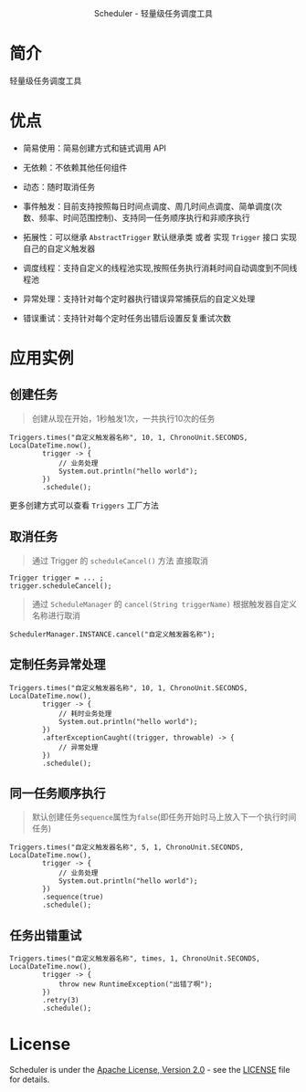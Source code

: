 <p align="center">Scheduler - 轻量级任务调度工具</p>

# 简介

轻量级任务调度工具

# 优点

- 简易使用：简易创建方式和链式调用 API

- 无依赖：不依赖其他任何组件

- 动态：随时取消任务

- 事件触发：目前支持按照每日时间点调度、周几时间点调度、简单调度(次数、频率、时间范围控制)、支持同一任务顺序执行和非顺序执行

- 拓展性：可以继承 `AbstractTrigger` 默认继承类 或者 实现 `Trigger` 接口 实现自己的自定义触发器

- 调度线程：支持自定义的线程池实现,按照任务执行消耗时间自动调度到不同线程池

- 异常处理：支持针对每个定时器执行错误异常捕获后的自定义处理

- 错误重试：支持针对每个定时任务出错后设置反复重试次数

# 应用实例

## 创建任务

> 创建从现在开始，1秒触发1次，一共执行10次的任务

```
Triggers.times("自定义触发器名称", 10, 1, ChronoUnit.SECONDS, LocalDateTime.now(), 
        trigger -> {
            // 业务处理
            System.out.println("hello world");
        })
        .schedule();
```

更多创建方式可以查看 `Triggers` 工厂方法

## 取消任务

> 通过 Trigger 的 `scheduleCancel()` 方法 直接取消

```
Trigger trigger = ... ;
trigger.scheduleCancel();
```

> 通过 `ScheduleManager` 的 `cancel(String triggerName)` 根据触发器自定义名称进行取消

```
SchedulerManager.INSTANCE.cancel("自定义触发器名称");
```

## 定制任务异常处理

```
Triggers.times("自定义触发器名称", 10, 1, ChronoUnit.SECONDS, LocalDateTime.now(),
        trigger -> {
            // 耗时业务处理
            System.out.println("hello world");
        })
        .afterExceptionCaught((trigger, throwable) -> {
            // 异常处理
        })
        .schedule();
```

## 同一任务顺序执行
> 默认创建任务`sequence`属性为`false`(即任务开始时马上放入下一个执行时间任务)
```
Triggers.times("自定义触发器名称", 5, 1, ChronoUnit.SECONDS, LocalDateTime.now(),
        trigger -> {
            // 业务处理
            System.out.println("hello world");
        })
        .sequence(true)
        .schedule();
```

## 任务出错重试

```
Triggers.times("自定义触发器名称", times, 1, ChronoUnit.SECONDS, LocalDateTime.now(),
        trigger -> {
            throw new RuntimeException("出错了啊");
        })
        .retry(3)
        .schedule();
```

# License

Scheduler is under the [Apache License, Version 2.0](http://www.apache.org/licenses/LICENSE-2.0) - see the [LICENSE](LICENSE) file for details.